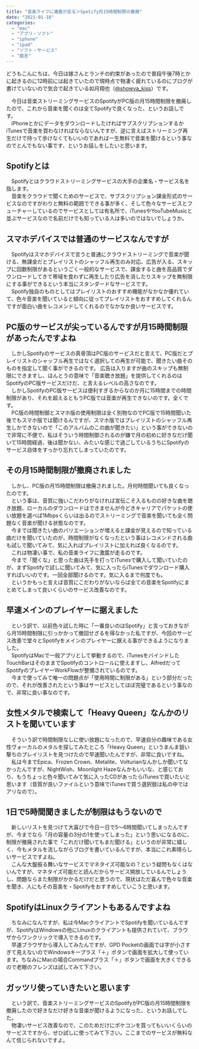 ```yaml
---
title: "音楽ライフに激震が走る＞Spotify月15時間制限の撤廃"
date: "2021-01-18"
categories: 
  - "mac"
  - "アプリ・ソフト"
  - "iphone"
  - "ipad"
  - "ソフト・サービス"
  - "戯言"
---
```


どうもこんにちは、今日は嫁さんとランチの約束があったので普段午後7時とかに起きるのに12時前には起きていたので現時点で物凄く疲れているのにブログが書けていないので気合で起きている如月翔也（[@showya\_kiss](http://twitter.com/showya_kiss)）です。  
  
　今日は音楽ストリーミングサービスのSpotifyがPC版の月15時間制限を撤廃したので、これから音楽を聞くのは全てSpotifyで良くなった、というお話しです。  
　iPhoneとかにデータをダウンロードしたければサブスクリプションするかiTunesで音楽を買わなければならないんですが、逆に言えばストリーミング再生だけで持って歩けなくてもいいのであれば一生無料で音楽を聞けるという事なのでとんでもない事です、というお話しをしたいと思います。  

## Spotifyとは

　Spotifyとはクラウドストリーミングサービスの大手の企業名・サービス名を指します。  
　音楽をクラウドで聞くためのサービスで、サブスクリプション課金形式のサービスなのですがわりと無料の範囲でできる事が多く、そして色々なサービスとフューチャーしているのでサービスとしては有名所で、iTunesやYouTubeMusicと並ぶサービスなので名前だけでも知っている人は多いのではないでしょうか。  

## スマホデバイスでは普通のサービスなんですが

　Spotifyはスマホデバイスで言うと普通にクラウドストリーミングで音楽が聞ける、無課金だとプレイリストのシャッフル再生のみ対応、広告が入る、スキップに回数制限があるというごく一般的なサービスで、課金すると曲を高品質でダウンロードしてきて帯域を食わずに再生したり広告を消したりスキップを無制限にする事ができるという本当にスタンダードなサービスです。  
　Spotify独自のものとしてはプレイリストのおすすめ機能がなかなか優れていて、色々音楽を聞いていると傾向に従ってプレイリストをおすすめしてくれるんですが面白い曲をレコメンドしてくれるのでなかなか良いサービスです。  

## PC版のサービスが尖っているんですが月15時間制限があったんですよね

　しかしSpotifyのサービスの真骨頂はPC版のサービスだと言えて、PC版だとプレイリストのシャッフル再生ではなく選択しての再生が可能で、聞きたい曲そのものを指定して聞く事ができるのです。 広告は入りますが曲のスキップも無制限にできますし、ほんとうの意味で「音楽聴き放題」を提供してくれるのはSpotifyのPC版サービスだけだ、と言えるレベルの高さなのです。  
　しかしSpotifyのPC版サービスは便利すぎるからなのか月に15時間までの時間制限があり、それを超えるともうPC版では音楽が再生できないのです。全くです。  
　PC版の時間制御とスマホ版の使用制限は全く別物なのでPC版で15時間聞いた後でもスマホ版では聞けるんですが、スマホ版ではプレイリストのシャッフル再生しかできないので「このアルバムのこの曲が聞きたい」という事ができないので非常に不便で、私はそういう時間制御されるのが嫌で月の初めに好きなだけ聞いて15時間経過、後は聞かない、みたいな感じで過ごしているうちにSpotifyのサービス自体をすっかり忘れてしまっていたのです。  

## その月15時間制限が撤廃されました

　しかし、PC版の月15時間制限は撤廃されました。月何時間聞いても良くなったのです。  
　という事は、音質に強いこだわりがなければ宣伝こそ入るものの好きな曲を聴き放題、ローカルのダウンロードはできませんが今どきキャリアでパケットの使い放題を選べば1Mbpsくらいは出るのでストリーミングで音楽を聞いても全く問題なく音楽が聞ける状態なのです。  
　今までは聞きたい曲のバリエーションが増えると課金が見えるので知っている曲だけを聞いていたのが、時間制限がなくなったという事はレコメンドされる曲も試しで聞いてみて、気に入ればプレイリストに加えれば良くなるのです。  
　これは物凄い事で、私の音楽ライフに激震が走るのです。  
　今まで「聞くな」と思った曲は先手を打ってiTunesで購入して聞いていたのが、まずSpotifyで試しに聞いてみて、気に入ったらiTunesでダウンロード購入すればいいのです。一回全部聞けるのです。気に入るまで何度でも。  
　というかもっと言えば音質にこだわりがないならば全ての音楽をSpotifyにまとめてしまって良いくらいのサービス改善なのです。  

## 早速メインのプレイヤーに据えました

　という訳で、以前色々試した時に「一番良いのはSpotify」と言っておきながら月15時間制限に引っかかって撤回せざるを得なかった私ですが、今回のサービス改善で堂々とSpotifyをメインのプレイヤーに据える事ができるようになりました。  
　SpotifyはMacで一般アプリとして挙動するので、iTunesをバインドしたTouchBarはそのままでSpotifyのコントロールに使えますし、AlfredだってSpotifyのプレイヤーWorkFlowが整備されているのです。  
　今まで使ってみて唯一の問題点が「使用時間に制限がある」という部分だったので、それが改善されたという事はサービスとしてほぼ完璧であるという事なので、非常に良い事なのです。

## 女性メタルで検索して「Heavy Queen」なんかのリストを聞いています

　そういう訳で時間制限なしに使い放題になったので、早速自分の趣味である女性ヴォーカルのメタルを探してみたところ「Heavy Queen」というまんま狙い撃ちのプレイリストを見つけたので早速聞いたんですが、非常に良いですね。  
　私は今までEpica、Frozen Crown、Metalite、Volturianなんかしか聞いてなかったんですが、NightWish、Moonlight Hazeなんかもいいな、と感じており、もうちょっと色々聞いてみて気に入ったCDがあったらiTunesで買いたいと思います（音質が良いファイルという意味でiTunesで買う選択肢は私の中ではアリなので）。  

## 1日で5時間聞きましたが制限はもうないので

　新しいリストを見つけて大喜びで今日一日で5〜6時間聞いてしまったんですが、今までなら「月の容量の3分の1を使ってしまった」という思いになるのに、制限が撤廃された事で「これだけ聞いてもまだ聞ける」というのが非常に嬉しく、今もメタルを流しながらブログを書いているんですが、本当にこれ素晴らしいサービスですよね。  
　こんな大盤振る舞いなサービスでマネタイズ可能なの？という疑問もなくはないんですが、マネタイズ可能だと読んだからサービス開放しているんでしょうし、問題ならまた制限がかかるだけだと思うので、現状はただ喜んで色々な音楽を聞き、人にもその音楽を・Spotifyをおすすめしていこうと思います。  

## SpotifyはLinuxクライアントもあるんですよね

　ちなみになんですが、私は今MacクライアントでSpotifyを聞いているんですが、SpotifyはWindowsの他にLinuxのクライアントも提供されていて、ブラウザからワンクリックで導入できるのです。  
　早速ブラウザから導入してみたんですが、GPD Pocketの画面では字が小さすぎて見えないのでWindowsキープラス「＋」ボタンで画面を拡大して使っています。ちなみにMacの場合Commandプラス「＋」ボタンで画面を大きくできるので老眼のフレンズは試してみて下さい。  

## ガッツリ使っていきたいと思います

　という訳で、音楽ストリーミングサービスのSpotifyがPC版の月15時間制限を撤廃したので好きなだけ好きな音楽が聞けるようになった、というお話しでした。  
　物凄いサービス改善なので、このためだけにポケコンを買ってもいいくらいのサービスですから、ぜひ試しに使ってみて下さい。ここまでのサービスが無料なんて信じられないですよ。
